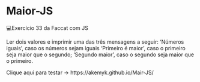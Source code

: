# Maior-JS
💻Exercício 33 da Faccat com JS
<p>Ler dois valores e imprimir uma das três mensagens a seguir:
‘Números iguais’, caso os números sejam iguais
‘Primeiro é maior’, caso o primeiro seja maior que o segundo;
‘Segundo maior’, caso o segundo seja maior que o primeiro.   </p>
<p>Clique aqui para testar -> https://akemyk.github.io/Mair-JS/ </p>
